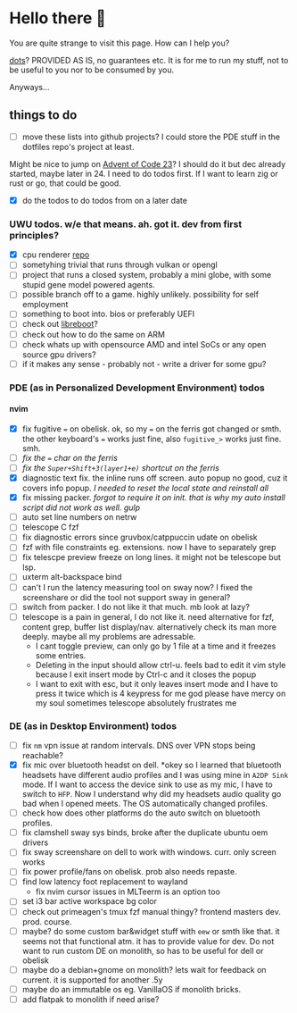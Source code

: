# Hello there 👋

You are quite strange to visit this page. How can I help you?

[dots](https://github.com/distenz/dotfiles)? PROVIDED AS IS, no guarantees etc.
It is for me to run my stuff, not to be useful to you nor to be consumed by 
you.

Anyways...

## things to do
- [ ] move these lists into github projects? I could store the PDE stuff in the
dotfiles repo's project at least.

Might be nice to jump on 
[Advent of Code 23](https://adventofcode.com/2023/day/1)?
I should do it but dec already started, maybe later in 24. I need to do todos 
first. If I want to learn zig or rust or go, that could be good.

- [x] do the todos to do todos from on a later date

### UWU todos. w/e that means. ah. got it. dev from first principles?
- [x] cpu renderer [repo](https://github.com/distenz/renderer)
- [ ] sometyhing trivial that runs through vulkan or opengl
- [ ] project that runs a closed system, probably a mini globe, with some stupid 
gene model powered agents.
- [ ] possible branch off to a game. highly unlikely. possibility for self 
employment
- [ ] something to boot into. bios or preferably UEFI
- [ ] check out [libreboot](https://libreboot.org)?
- [ ] check out how to do the same on ARM
- [ ] check whats up with opensource AMD and intel SoCs or any open source gpu 
drivers?
- [ ] if it makes any sense - probably not - write a driver for some gpu?

### PDE (as in Personalized Development Environment) todos
#### nvim
- [x] fix fugitive `=` on obelisk. ok, so my `=` on the ferris got 
changed or smth. the other keyboard's `=` works just fine, also `fugitive_>` 
works just fine. smh.
- [ ] *fix the `=` char on the ferris*
- [ ] *fix the `Super+Shift+3(layer1+e)` shortcut on the ferris*
- [x] diagnostic text fix. the inline runs off screen. auto popup no good, cuz 
it covers info popup. *I needed to reset the local state and reinstall all*
- [x] fix missing packer. *forgot to require it on init. that is why my auto 
install script did not work as well. _gulp_*
- [ ] auto set line numbers on netrw
- [ ] telescope C fzf
- [ ] fix diagnostic errors since gruvbox/catppuccin udate on obelisk
- [ ] fzf with file constraints eg. extensions. now I have to separately grep
- [ ] fix telescpe preview freeze on long lines. it might not be telescope but 
lsp.
- [ ] uxterm alt-backspace bind
- [ ] can't I run the latency measuring tool on sway now? I fixed the 
screenshare or did the tool not support sway in general?
- [ ] switch from packer. I do not like it that much. mb look at lazy?
- [ ] telescope is a pain in general, I do not like it. need alternative for 
fzf, content grep, buffer list display/nav. alternatively check its man more 
deeply. maybe all my problems are adressable.
    - I cant toggle preview, can only go by 1 file at a time and it freezes 
    some entries. 
    - Deleting in the input should allow ctrl-u. feels bad to edit it vim 
    style because I exit insert mode by Ctrl-c and it closes the popup
    - I want to exit with esc, but it only leaves insert mode and I have to 
    press it twice which is 4 keypress for me god please have mercy on my soul
    sometimes telescope absolutely frustrates me

### DE (as in Desktop Environment) todos 
- [ ] fix `nm` vpn issue at random intervals. DNS over VPN stops being 
reachable?
- [x] fix mic over bluetooth headst on dell. *okey so I learned that bluetooth 
headsets have different audio profiles and I was using mine in `A2DP Sink` mode.
If I want to access the device sink to use as my mic, I have to switch to `HFP`.
Now I understand why did my headsets audio quality go bad when I opened meets.
The OS automatically changed profiles.
- [ ] check how does other platforms do the auto switch on bluetooth profiles.
- [ ] fix clamshell sway sys binds, broke after the duplicate ubuntu oem drivers
- [ ] fix sway screenshare on dell to work with windows. curr. only screen works
- [ ] fix power profile/fans on obelisk. prob also needs repaste.
- [ ] find low latency foot replacement to wayland 
    - fix nvim cursor issues in MLTeerm is an option too
- [ ] set i3 bar active workspace bg color 
- [ ] check out primeagen's tmux fzf manual thingy? frontend masters dev. prod. 
course.
- [ ] maybe? do some custom bar&widget stuff with `eew` or smth like that. it 
seems not that functional atm. it has to provide value for dev. Do not want to 
run custom DE on monolith, so has to be useful for dell or obelisk
- [ ] maybe do a debian+gnome on monolith? lets wait for feedback on current. it 
is supported for another .5y
- [ ] maybe do an immutable os eg. VanillaOS if monolith bricks.
- [ ] add flatpak to monolith if need arise?

<!--
**distenz/distenz** is a ✨ _special_ ✨ repository because its `README.md` (this file) appears on your GitHub profile.

Here are some ideas to get you started:

- 🔭 I’m currently working on ...
- 🌱 I’m currently learning ...
- 👯 I’m looking to collaborate on ...
- 🤔 I’m looking for help with ...
- 💬 Ask me about ...
- 📫 How to reach me: ...
- 😄 Pronouns: ...
- ⚡ Fun fact: ...
-->

